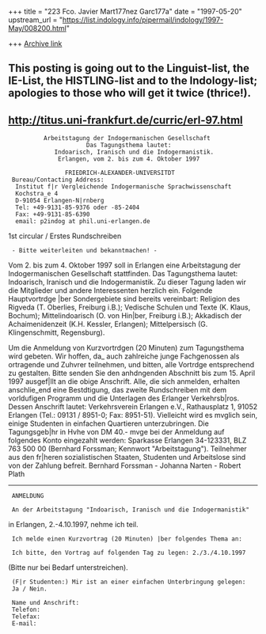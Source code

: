 +++
title = "223 Fco. Javier Mart177nez Garc177a"
date = "1997-05-20"
upstream_url = "https://list.indology.info/pipermail/indology/1997-May/008200.html"

+++
[Archive link](https://list.indology.info/pipermail/indology/1997-May/008200.html)

This posting is going out to the Linguist-list, the IE-List, the
HISTLING-list and to the Indology-list; apologies to those who will get
it twice (thrice!).
--------------
http://titus.uni-frankfurt.de/curric/erl-97.html
--------------


              Arbeitstagung der Indogermanischen Gesellschaft 
                          Das Tagungsthema lautet: 
                 Indoarisch, Iranisch und die Indogermanistik. 
                  Erlangen, vom 2. bis zum 4. Oktober 1997 

                    FRIEDRICH-ALEXANDER-UNIVERSITDT 
     Bureau/Contacting Address: 
      Institut f|r Vergleichende Indogermanische Sprachwissenschaft 
      Kochstra_e 4 
      D-91054 Erlangen-N|rnberg 
      Tel: +49-9131-85-9376 oder -85-2404 
      Fax: +49-9131-85-6390 
      email: p2indog at phil.uni-erlangen.de 

1st circular / Erstes Rundschreiben 

     - Bitte weiterleiten und bekanntmachen! - 
  Vom 2. bis zum 4. Oktober 1997 soll in Erlangen eine Arbeitstagung der
Indogermanischen Gesellschaft stattfinden. Das Tagungsthema
lautet:         Indoarisch, Iranisch und die Indogermanistik.
  Zu dieser Tagung laden wir die Mitglieder und andere Interessenten
herzlich ein. 
 Folgende Hauptvortrdge |ber Sondergebiete sind bereits vereinbart: 
     	Religion des Rigveda (T. Oberlies, Freiburg i.B.); 
     	Vedische Schulen und Texte (K. Klaus, Bochum); 
     	Mittelindoarisch (O. von Hin|ber, Freiburg i.B.); 
     	Akkadisch der Achaimenidenzeit (K.H. Kessler, Erlangen);
	Mittelpersisch (G. Klingenschmitt, Regensburg). 

  Um die Anmeldung von Kurzvortrdgen (20 Minuten) zum Tagungsthema wird
gebeten. Wir hoffen,  da_ auch zahlreiche junge Fachgenossen als
ortragende und Zuhvrer teilnehmen, und bitten, alle Vortrdge
entsprechend zu gestalten. 
  Bitte senden Sie den anhdngenden Abschnitt bis zum 15. April 1997
ausgef|llt an die obige Anschrift. Alle, die sich anmelden, erhalten
anschlie_end eine Bestdtigung, das zweite Rundschreiben mit dem
vorldufigen Programm und die Unterlagen des Erlanger Verkehrsb|ros.
Dessen Anschrift lautet: 
     Verkehrsverein Erlangen e.V., 
     Rathausplatz 1, 
     91052 Erlangen 
     (Tel.: 09131 / 8951-0; Fax: 8951-51). 
 Vielleicht wird es mvglich sein, einige Studenten in einfachen
Quartieren unterzubringen. 
   Die Tagungsgeb|hr in Hvhe von DM 40.- mvge bei der Anmeldung auf
folgendes Konto eingezahlt werden: 
     Sparkasse Erlangen 34-123331, 
     BLZ 763 500 00 (Bernhard Forssman; Kennwort "Arbeitstagung").
 Teilnehmer aus den fr|heren sozialistischen Staaten, Studenten und
Arbeitslose sind von der Zahlung befreit. 
     Bernhard Forssman - Johanna Narten - Robert Plath 
___________________________________________________________________
     ANMELDUNG 

     An der Arbeitstagung "Indoarisch, Iranisch und die Indogermanistik"
in Erlangen, 2.-4.10.1997, nehme ich teil. 

     Ich melde einen Kurzvortrag (20 Minuten) |ber folgendes Thema an: 

     Ich bitte, den Vortrag auf folgenden Tag zu legen: 2./3./4.10.1997
(Bitte nur bei Bedarf unterstreichen). 

     (F|r Studenten:) Mir ist an einer einfachen Unterbringung gelegen: 
     Ja / Nein. 

     Name und Anschrift: 
     Telefon: 
     Telefax: 
     E-mail:




